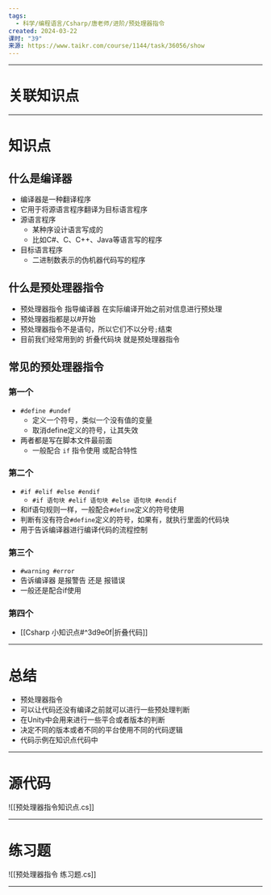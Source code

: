 ```yaml
---
tags:
  - 科学/编程语言/Csharp/唐老师/进阶/预处理器指令
created: 2024-03-22
课时: "39"
来源: https://www.taikr.com/course/1144/task/36056/show
---
```


---
# 关联知识点



---
# 知识点

## 什么是编译器

- 编译器是一种翻译程序
- 它用于将源语言程序翻译为目标语言程序
- 源语言程序
	- 某种序设计语言写成的
	- 比如C#、C、C++、Java等语言写的程序
- 目标语言程序
	- 二进制数表示的伪机器代码写的程序
## 什么是预处理器指令

- 预处理器指令 指导编译器 在实际编译开始之前对信息进行预处理
- 预处理器指都是以#开始
- 预处理器指令不是语句，所以它们不以分号`;`结束
- 目前我们经常用到的 折叠代码块 就是预处理器指令
## 常见的预处理器指令

### 第一个

- `#define #undef`
	- 定义一个符号，类似一个没有值的变量
	- 取消define定义的符号，让其失效
- 两者都是写在脚本文件最前面
	- 一般配合 `if` 指令使用 或配合特性
### 第二个

- `#if #elif #else #endif`
	- `#if 语句块 #elif 语句块 #else 语句块 #endif`
- 和if语句规则一样，一般配合`#define`定义的符号使用
- 判断有没有符合`#define`定义的符号，如果有，就执行里面的代码块
- 用于告诉编译器进行编译代码的流程控制
### 第三个

- `#warning #error`
- 告诉编译器 是报警告 还是 报错误
- 一般还是配合if使用
### 第四个

- [[Csharp 小知识点#^3d9e0f|折叠代码]]

---
# 总结

- 预处理器指令
- 可以让代码还没有编译之前就可以进行一些预处理判断
- 在Unity中会用来进行一些平合或者版本的判断
- 决定不同的版本或者不同的平台使用不同的代码逻辑
- 代码示例在知识点代码中

---
# 源代码

![[预处理器指令知识点.cs]]

---
# 练习题

![[预处理器指令 练习题.cs]]

---

